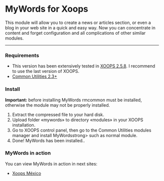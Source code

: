 MyWords for Xoops
=======

This module will allow you to create a news or articles section, or even a blog in your web site in a quick and easy way. Now you can concentrate in content and forget configuration and all complications of other similar modules.

---

### Requirements

* This version has been extensively tested in [XOOPS 2.5.8](http://xoops.org). I recommend to use the last version of XOOPS.
* [Common Utilities 2.3+](http://rmcommon.com)

### Install
**Important:** before installing MyWords rmcommon must be installed, otherwise the module may not be properly installed.

1. Extract the compressed file to your hard disk.
2. Upload folder «mywords» to directory «modules» in your XOOPS installation.
3. Go to XOOPS control panel, then go to the Common Utilities modules manager and install MyWordsstrong> such as normal module.
4. Done! MyWords has been installed..

### MyWords in action

You can view MyWords in action in next sites:

* [Xoops México](http://xoopsmexico.net/blog)
